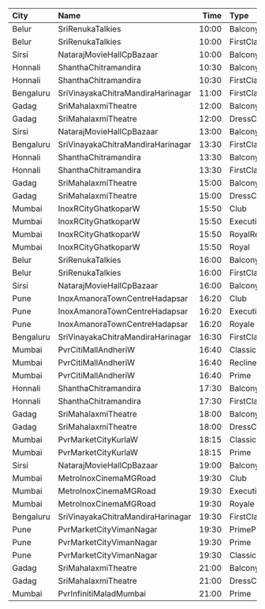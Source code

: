 | City      | Name                              |  Time | Type          | Price | Capacity | Booked |
| :-------- | :-------------------------------- | ----: | :------------ | ----: | -------: | -----: |
| Belur     | SriRenukaTalkies                  | 10:00 | Balcony       |  121₹ |       33 |      8 |
| Belur     | SriRenukaTalkies                  | 10:00 | FirstClass    |  101₹ |      110 |     10 |
| Sirsi     | NatarajMovieHallCpBazaar          | 10:00 | Balcony       |  150₹ |      160 |    116 |
| Honnali   | ShanthaChitramandira              | 10:30 | Balcony       |  121₹ |      172 |     48 |
| Honnali   | ShanthaChitramandira              | 10:30 | FirstClass    |  101₹ |      532 |    482 |
| Bengaluru | SriVinayakaChitraMandiraHarinagar | 11:00 | FirstClass    |  100₹ |      450 |    389 |
| Gadag     | SriMahalaxmiTheatre               | 12:00 | Balcony       |  100₹ |      356 |    356 |
| Gadag     | SriMahalaxmiTheatre               | 12:00 | DressCircle   |   80₹ |      203 |    203 |
| Sirsi     | NatarajMovieHallCpBazaar          | 13:00 | Balcony       |  150₹ |      160 |    116 |
| Bengaluru | SriVinayakaChitraMandiraHarinagar | 13:30 | FirstClass    |  100₹ |      450 |    389 |
| Honnali   | ShanthaChitramandira              | 13:30 | Balcony       |  121₹ |      172 |     48 |
| Honnali   | ShanthaChitramandira              | 13:30 | FirstClass    |  101₹ |      532 |    482 |
| Gadag     | SriMahalaxmiTheatre               | 15:00 | Balcony       |  100₹ |      356 |      0 |
| Gadag     | SriMahalaxmiTheatre               | 15:00 | DressCircle   |   80₹ |      203 |      0 |
| Mumbai    | InoxRCityGhatkoparW               | 15:50 | Club          |  210₹ |       32 |      0 |
| Mumbai    | InoxRCityGhatkoparW               | 15:50 | Executive     |  190₹ |       18 |      0 |
| Mumbai    | InoxRCityGhatkoparW               | 15:50 | RoyalRecliner |  470₹ |        6 |      0 |
| Mumbai    | InoxRCityGhatkoparW               | 15:50 | Royal         |  230₹ |       18 |      0 |
| Belur     | SriRenukaTalkies                  | 16:00 | Balcony       |  121₹ |       33 |      8 |
| Belur     | SriRenukaTalkies                  | 16:00 | FirstClass    |  101₹ |      110 |     10 |
| Sirsi     | NatarajMovieHallCpBazaar          | 16:00 | Balcony       |  150₹ |      160 |    116 |
| Pune      | InoxAmanoraTownCentreHadapsar     | 16:20 | Club          |  180₹ |       74 |      0 |
| Pune      | InoxAmanoraTownCentreHadapsar     | 16:20 | Executive     |  180₹ |       21 |      0 |
| Pune      | InoxAmanoraTownCentreHadapsar     | 16:20 | Royale        |  330₹ |        3 |      0 |
| Bengaluru | SriVinayakaChitraMandiraHarinagar | 16:30 | FirstClass    |  100₹ |      450 |    389 |
| Mumbai    | PvrCitiMallAndheriW               | 16:40 | Classic       |  220₹ |       23 |      0 |
| Mumbai    | PvrCitiMallAndheriW               | 16:40 | Recliner      |  435₹ |       12 |      0 |
| Mumbai    | PvrCitiMallAndheriW               | 16:40 | Prime         |  260₹ |       73 |      0 |
| Honnali   | ShanthaChitramandira              | 17:30 | Balcony       |  121₹ |      172 |     48 |
| Honnali   | ShanthaChitramandira              | 17:30 | FirstClass    |  101₹ |      532 |    482 |
| Gadag     | SriMahalaxmiTheatre               | 18:00 | Balcony       |  100₹ |      356 |      0 |
| Gadag     | SriMahalaxmiTheatre               | 18:00 | DressCircle   |   80₹ |      203 |      0 |
| Mumbai    | PvrMarketCityKurlaW               | 18:15 | Classic       |  190₹ |       85 |     42 |
| Mumbai    | PvrMarketCityKurlaW               | 18:15 | Prime         |  190₹ |      155 |     79 |
| Sirsi     | NatarajMovieHallCpBazaar          | 19:00 | Balcony       |  150₹ |      160 |    116 |
| Mumbai    | MetroInoxCinemaMGRoad             | 19:30 | Club          |  230₹ |       54 |      0 |
| Mumbai    | MetroInoxCinemaMGRoad             | 19:30 | Executive     |  210₹ |       18 |      0 |
| Mumbai    | MetroInoxCinemaMGRoad             | 19:30 | Royale        |  250₹ |       25 |      0 |
| Bengaluru | SriVinayakaChitraMandiraHarinagar | 19:30 | FirstClass    |  100₹ |      450 |    389 |
| Pune      | PvrMarketCityVimanNagar           | 19:30 | PrimePlus     |  280₹ |        5 |      0 |
| Pune      | PvrMarketCityVimanNagar           | 19:30 | Prime         |  180₹ |       59 |      0 |
| Pune      | PvrMarketCityVimanNagar           | 19:30 | Classic       |  180₹ |       25 |      0 |
| Gadag     | SriMahalaxmiTheatre               | 21:00 | Balcony       |  100₹ |      356 |      0 |
| Gadag     | SriMahalaxmiTheatre               | 21:00 | DressCircle   |   80₹ |      203 |      0 |
| Mumbai    | PvrInfinitiMaladMumbai            | 21:00 | Prime         |  260₹ |       37 |      2 |